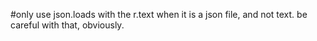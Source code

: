 <!-- TODO: Reflect on what you learned this week and what is still unclear.
remeber to re-reference and append the_json like in pokemon for future reference. 
if permission isnt granted to access a file in python then provide more of the directory 
e.g week4/lasers.pew -->
#only use json.loads with the r.text when it is a json file, and not text. be careful with that, obviously.